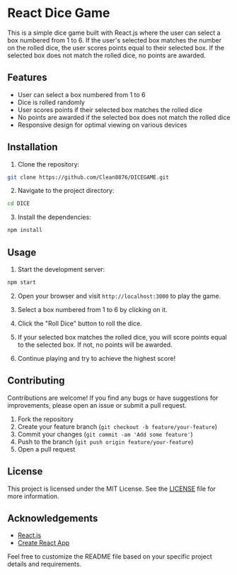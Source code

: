 # React Dice Game

This is a simple dice game built with React.js where the user can select a box numbered from 1 to 6. If the user's selected box matches the number on the rolled dice, the user scores points equal to their selected box. If the selected box does not match the rolled dice, no points are awarded.

## Features

- User can select a box numbered from 1 to 6
- Dice is rolled randomly
- User scores points if their selected box matches the rolled dice
- No points are awarded if the selected box does not match the rolled dice
- Responsive design for optimal viewing on various devices

## Installation

1. Clone the repository:

```bash
git clone https://github.com/Clean8876/DICEGAME.git
```

2. Navigate to the project directory:

```bash
cd DICE
```

3. Install the dependencies:

```bash
npm install
```

## Usage

1. Start the development server:

```bash
npm start
```

2. Open your browser and visit `http://localhost:3000` to play the game.

3. Select a box numbered from 1 to 6 by clicking on it.

4. Click the "Roll Dice" button to roll the dice.

5. If your selected box matches the rolled dice, you will score points equal to the selected box. If not, no points will be awarded.

6. Continue playing and try to achieve the highest score!

## Contributing

Contributions are welcome! If you find any bugs or have suggestions for improvements, please open an issue or submit a pull request.

1. Fork the repository
2. Create your feature branch (`git checkout -b feature/your-feature`)
3. Commit your changes (`git commit -am 'Add some feature'`)
4. Push to the branch (`git push origin feature/your-feature`)
5. Open a pull request

## License

This project is licensed under the MIT License. See the [LICENSE](LICENSE) file for more information.

## Acknowledgements

- [React.js](https://reactjs.org/)
- [Create React App](https://create-react-app.dev/)

Feel free to customize the README file based on your specific project details and requirements.
